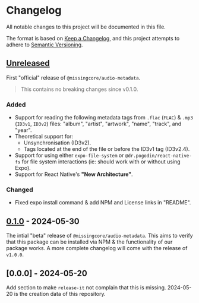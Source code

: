 # Changelog

All notable changes to this project will be documented in this file.

The format is based on [Keep a Changelog](https://keepachangelog.com/en/1.0.0/),
and this project attempts to adhere to [Semantic Versioning](https://semver.org/spec/v2.0.0.html).

## [Unreleased]

First "official" release of `@missingcore/audio-metadata`.

> This contains no breaking changes since v0.1.0.

### Added

- Support for reading the following metadata tags from `.flac` (`FLAC`) & `.mp3` (`ID3v1`, `ID3v2`) files: "album", "artist", "artwork", "name", "track", and "year".
- Theoretical support for:
  - Unsynchronisation (ID3v2).
  - Tags located at the end of the file or before the ID3v1 tag (ID3v2.4).
- Support for using either `expo-file-system` or `@dr.pogodin/react-native-fs` for file system interactions (ie: should work with or without using Expo).
- Support for React Native's **"New Architecture"**.

### Changed

- Fixed expo install command & add NPM and License links in "README".

## [0.1.0] - 2024-05-30

The intial "beta" release of `@missingcore/audio-metadata`. This aims to verify that this package can be installed via NPM & the functionality of our package works. A more complete changelog will come with the release of `v1.0.0`.

## [0.0.0] - 2024-05-20

Add section to make `release-it` not complain that this is missing. 2024-05-20 is the creation data of this repository.

[unreleased]: https://github.com/MissingCore/audio-metadata/compare/v0.1.0...HEAD
[0.1.0]: https://github.com/MissingCore/audio-metadata/releases/tag/v0.1.0
